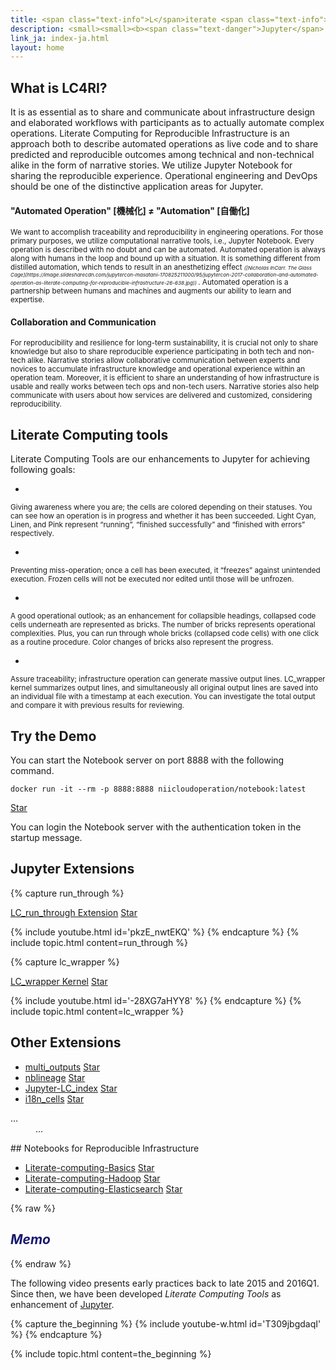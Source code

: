 ```yaml
---
title: <span class="text-info">L</span>iterate <span class="text-info">C</span>omputing <span class="text-info">for R</span>eproducible <span class="text-info">I</span>nfrastructure
description: <small><small><b><span class="text-danger">Jupyter</span> based Toolset for an Infrastructure Engineer - <span class="text-danger">文芸的機械化</span>のススメ</b></small></small>
link_ja: index-ja.html
layout: home
---
```


## What is <span class="text-info">LC4RI</span>?
It is as essential as to share and communicate about infrastructure design and elaborated workflows with participants as to actually automate complex operations. 
<span class="text-info">Literate Computing for Reproducible Infrastructure</span> is an approach both to describe automated operations as live code and to share predicted and reproducible outcomes among technical and non-technical alike in the form of narrative stories.  We utilize <span class="text-info">Jupyter Notebook</span> for sharing the reproducible experience. 
Operational engineering and DevOps should be one of the distinctive application areas for Jupyter.

#### "Automated Operation" [機械化] ≠ "Automation" [自働化]
<small>
We want to accomplish traceability and reproducibility in engineering operations. For those primary purposes, we utilize computational narrative tools, i.e., Jupyter Notebook. Every operation is described with no doubt and can be automated. Automated operation is always along with humans in the loop and bound up with a situation. It is something different from distilled automation, which tends to result in an anesthetizing effect 
<i><small><small><span class="text-muted">([Nicholas InCarr. The Glass Cage](https://image.slidesharecdn.com/jupytercon-masatani-170825211000/95/jupytercon-2017-collaboration-and-automated-operation-as-literate-computing-for-reproducible-infrastructure-26-638.jpg))
</span></small></small></i>
.
Automated operation is a partnership between humans and machines and augments our ability to learn and expertise.
</small>


#### Collaboration and Communication 
<small>
For reproducibility and resilience for long-term sustainability, it is crucial not only to share knowledge but also to share reproducible experience participating in both tech and non-tech alike. Narrative stories allow collaborative communication between experts and novices to accumulate infrastructure knowledge and operational experience within an operation team. Moreover, it is efficient to share an understanding of how infrastructure is usable and really works between tech ops and non-tech users. Narrative stories also help communicate with users about how services are delivered and customized, considering reproducibility.
</small>

## Literate Computing tools
Literate Computing Tools are our enhancements to Jupyter for achieving following goals:
- <small>
Giving awareness where you are; the cells are colored depending on their statuses. You can see how an operation is in progress and whether it has been succeeded. Light Cyan, Linen, and Pink represent “running”, “finished successfully” and “finished with errors” respectively.
</small>
- <small>
Preventing miss-operation; once a cell has been executed, it “freezes” against unintended execution. Frozen cells will not be executed nor edited until those will be unfrozen.
</small>
- <small>
A good operational outlook; as an enhancement for collapsible headings, collapsed code cells underneath are represented as bricks. The number of bricks represents operational complexities. Plus, you can run through whole bricks (collapsed code cells) with one click as a routine procedure. Color changes of bricks also represent the progress.
</small>
- <small>
Assure traceability; infrastructure operation can generate massive output lines. LC_wrapper kernel summarizes output lines, and simultaneously all original output lines are saved into an individual file with a timestamp at each execution. You can investigate the total output and compare it with previous results for reviewing.
</small>

## Try the Demo

You can start the Notebook server on port 8888 with the following command.

```
docker run -it --rm -p 8888:8888 niicloudoperation/notebook:latest
```

<a class="github-button" href="https://github.com/NII-cloud-operation/Jupyter-LC_docker" data-icon="octicon-star" data-show-count="true" aria-label="Star on GitHub">Star</a>

You can login the Notebook server with the authentication token in the startup message.

## Jupyter Extensions

{% capture run_through %}

[LC_run_through Extension](https://github.com/NII-cloud-operation/Jupyter-LC_run_through)
<a class="github-button" href="https://github.com/NII-cloud-operation/Jupyter-LC_run_through" data-icon="octicon-star" data-show-count="true" aria-label="Star on GitHub">Star</a>

{% include youtube.html id='pkzE_nwtEKQ' %}
{% endcapture %}
{% include topic.html content=run_through %}

{% capture lc_wrapper %}

[LC_wrapper Kernel](https://github.com/NII-cloud-operation/Jupyter-LC_wrapper)
<a class="github-button" href="https://github.com/NII-cloud-operation/Jupyter-LC_wrapper" data-icon="octicon-star" data-show-count="true" aria-label="Star on GitHub">Star</a>

{% include youtube.html id='-28XG7aHYY8' %}
{% endcapture %}
{% include topic.html content=lc_wrapper %}

## Other Extensions

- [multi_outputs](https://github.com/NII-cloud-operation/Jupyter-multi_outputs)
<a class="github-button" href="https://github.com/NII-cloud-operation/Jupyter-multi_outputs" data-icon="octicon-star" data-show-count="true" aria-label="Star on GitHub">Star</a>
- [nblineage](https://github.com/NII-cloud-operation/Jupyter-LC_nblineage)
<a class="github-button" href="https://github.com/NII-cloud-operation/Jupyter-LC_nblineage" data-icon="octicon-star" data-show-count="true" aria-label="Star on GitHub">Star</a>
- [Jupyter-LC_index](https://github.com/NII-cloud-operation/Jupyter-LC_index)
<a class="github-button" href="https://github.com/NII-cloud-operation/Jupyter-LC_index" data-icon="octicon-star" data-show-count="true" aria-label="Star on GitHub">Star</a>
- [i18n_cells](https://github.com/NII-cloud-operation/Jupyter-i18n_cells)
<a class="github-button" href="https://github.com/NII-cloud-operation/Jupyter-i18n_cells" data-icon="octicon-star" data-show-count="true" aria-label="Star on GitHub">Star</a>

<dl class="dl-horizontal">
  <dt>...</dt>
  <dd>...</dd>
</dl>
## Notebooks for Reproducible Infrastructure

- [Literate-computing-Basics](https://github.com/NII-cloud-operation/Literate-computing-Basics)
<a class="github-button" href="https://github.com/NII-cloud-operation/Literate-computing-Basics" data-icon="octicon-star" data-show-count="true" aria-label="Star on GitHub">Star</a>
- [Literate-computing-Hadoop](https://github.com/NII-cloud-operation/Literate-computing-Hadoop)
<a class="github-button" href="https://github.com/NII-cloud-operation/Literate-computing-Hadoop" data-icon="octicon-star" data-show-count="true" aria-label="Star on GitHub">Star</a>
- [Literate-computing-Elasticsearch](https://github.com/NII-cloud-operation/Literate-computing-Elasticsearch)
<a class="github-button" href="https://github.com/NII-cloud-operation/Literate-computing-Elasticsearch" data-icon="octicon-star" data-show-count="true" aria-label="Star on GitHub">Star</a>

{% raw %}
<font color="MidnightBlue">
<h2><i>Memo</i></h2>
</font>
{% endraw %}

The following video presents early practices back to late 2015 and 2016Q1.  Since then, we have been developed *Literate Computing Tools* as enhancement of [Jupyter](https://jupyter.org/).

{% capture the_beginning %}
{% include youtube-w.html id='T309jbgdaqI' %}
{% endcapture %}

{% include topic.html content=the_beginning %}

